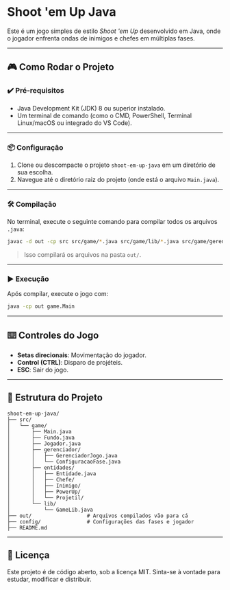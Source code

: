 
# Shoot 'em Up Java

Este é um jogo simples de estilo *Shoot 'em Up* desenvolvido em Java, onde o jogador enfrenta ondas de inimigos e chefes em múltiplas fases.

---

## 🎮 Como Rodar o Projeto

### ✔️ Pré-requisitos

- Java Development Kit (JDK) 8 ou superior instalado.
- Um terminal de comando (como o CMD, PowerShell, Terminal Linux/macOS ou integrado do VS Code).

---

### 📦 Configuração

1. Clone ou descompacte o projeto `shoot-em-up-java` em um diretório de sua escolha.
2. Navegue até o diretório raiz do projeto (onde está o arquivo `Main.java`).

---

### 🛠️ Compilação

No terminal, execute o seguinte comando para compilar todos os arquivos `.java`:

```bash
javac -d out -cp src src/game/*.java src/game/lib/*.java src/game/gerenciador/*.java src/game/entidades/*.java src/game/entidades/Inimigo/*.java src/game/entidades/PowerUp/*.java src/game/entidades/Projetil/*.java src/game/entidades/Chefe/*.java
```

> Isso compilará os arquivos na pasta `out/`.

---

### ▶️ Execução

Após compilar, execute o jogo com:

```bash
java -cp out game.Main
```

---

## ⌨️ Controles do Jogo

- **Setas direcionais**: Movimentação do jogador.
- **Control (CTRL)**: Disparo de projéteis.
- **ESC**: Sair do jogo.

---

## 📁 Estrutura do Projeto

```
shoot-em-up-java/
├── src/
│   └── game/
│       ├── Main.java
│       ├── Fundo.java
│       ├── Jogador.java
│       ├── gerenciador/
│       │   ├── GerenciadorJogo.java
│       │   └── ConfiguracaoFase.java
│       ├── entidades/
│       │   ├── Entidade.java
│       │   ├── Chefe/
│       │   ├── Inimigo/
│       │   ├── PowerUp/
│       │   └── Projetil/
│       └── lib/
│           └── GameLib.java
├── out/                  # Arquivos compilados vão para cá
├── config/               # Configurações das fases e jogador
├── README.md
```

---

## 📝 Licença

Este projeto é de código aberto, sob a licença MIT. Sinta-se à vontade para estudar, modificar e distribuir.
